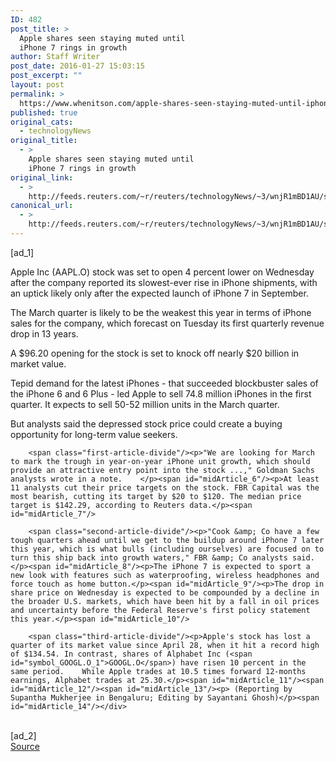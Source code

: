 ```yaml
---
ID: 482
post_title: >
  Apple shares seen staying muted until
  iPhone 7 rings in growth
author: Staff Writer
post_date: 2016-01-27 15:03:15
post_excerpt: ""
layout: post
permalink: >
  https://www.whenitson.com/apple-shares-seen-staying-muted-until-iphone-7-rings-in-growth/
published: true
original_cats:
  - technologyNews
original_title:
  - >
    Apple shares seen staying muted until
    iPhone 7 rings in growth
original_link:
  - >
    http://feeds.reuters.com/~r/reuters/technologyNews/~3/wnjR1mBD1AU/story01.htm
canonical_url:
  - >
    http://feeds.reuters.com/~r/reuters/technologyNews/~3/wnjR1mBD1AU/story01.htm
---
```

 [ad_1]
<br><div id="articleText">
<span id="midArticle_start"/>

<span id="midArticle_0"/><span class="focusParagraph" readability="5"><p><span class="articleLocatio&lt;/span&gt;n">Apple Inc (<span id="symbol_AAPL.O_0">AAPL.O</span>) stock was set to open 4 percent lower on Wednesday after the company reported its slowest-ever rise in iPhone shipments, with an uptick likely only after the expected launch of iPhone 7 in September.</span></p></span><span id="midArticle_1"/><p>The March quarter is likely to be the weakest this year in terms of iPhone sales for the company, which forecast on Tuesday its first quarterly revenue drop in 13 years.</p><span id="midArticle_2"/><p>A $96.20 opening for the stock is set to knock off nearly $20 billion in market value.</p><span id="midArticle_3"/><p>Tepid demand for the latest iPhones - that succeeded blockbuster sales of the iPhone 6 and 6 Plus - led Apple to sell 74.8 million iPhones in the first quarter. It expects to sell 50-52 million units in the March quarter.      </p><span id="midArticle_4"/><p>But analysts said the depressed stock price could create a buying opportunity for long-term value seekers. </p><span id="midArticle_5"/>
        
        <span class="first-article-divide"/><p>"We are looking for March to mark the trough in year-on-year iPhone unit growth, which should provide an attractive entry point into the stock ...," Goldman Sachs analysts wrote in a note.    </p><span id="midArticle_6"/><p>At least 11 analysts cut their price targets on the stock. FBR Capital was the most bearish, cutting its target by $20 to $120. The median price target is $142.29, according to Reuters data.</p><span id="midArticle_7"/>
        
        <span class="second-article-divide"/><p>"Cook &amp; Co have a few tough quarters ahead until we get to the buildup around iPhone 7 later this year, which is what bulls (including ourselves) are focused on to turn this ship back into growth waters," FBR &amp; Co analysts said.</p><span id="midArticle_8"/><p>The iPhone 7 is expected to sport a new look with features such as waterproofing, wireless headphones and force touch as home button.</p><span id="midArticle_9"/><p>The drop in share price on Wednesday is expected to be compounded by a decline in the broader U.S. markets, which have been hit by a fall in oil prices and uncertainty before the Federal Reserve's first policy statement this year.</p><span id="midArticle_10"/>
        
        <span class="third-article-divide"/><p>Apple's stock has lost a quarter of its market value since April 28, when it hit a record high of $134.54. In contrast, shares of Alphabet Inc (<span id="symbol_GOOGL.O_1">GOOGL.O</span>) have risen 10 percent in the same period.    While Apple trades at 10.5 times forward 12-months earnings, Alphabet trades at 25.30.</p><span id="midArticle_11"/><span id="midArticle_12"/><span id="midArticle_13"/><p> (Reporting by Supantha Mukherjee in Bengaluru; Editing by Sayantani Ghosh)</p><span id="midArticle_14"/></div>
<br>[ad_2]
<br><a href="http://feeds.reuters.com/~r/reuters/technologyNews/~3/wnjR1mBD1AU/story01.htm">Source </a>